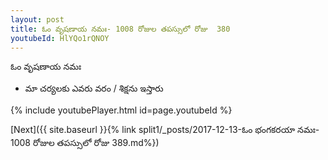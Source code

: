 ```yaml
---
layout: post
title: ఓం వృషణాయ నమః- 1008 రోజుల తపస్సులో రోజు  380
youtubeId: HlYQo1rQNOY
---
```

 
 
 ఓం వృషణాయ నమః  
 
 -  మా చర్యలకు ఎవరు వరం / శిక్షను ఇస్తారు 
 
  
 
  
 
 
 
 
 
 


{% include youtubePlayer.html id=page.youtubeId %}
 
[Next]({{ site.baseurl }}{% link  split1/_posts/2017-12-13-ఓం భంగకరయా నమః- 1008 రోజుల తపస్సులో రోజు  389.md%})
 
